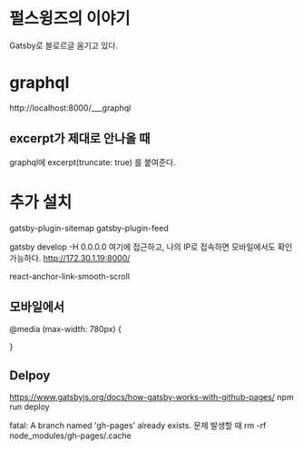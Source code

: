 # 펄스윙즈의 이야기

Gatsby로 블로르글 옴기고 있다.

# graphql

http://localhost:8000/___graphql

## excerpt가 제대로 안나올 때

graphql에 excerpt(truncate: true) 를 붙여준다.

# 추가 설치

gatsby-plugin-sitemap
gatsby-plugin-feed

gatsby develop -H 0.0.0.0
여기에 접근하고,
나의 IP로 접속하면 모바일에서도 확인 가능하다.
http://172.30.1.19:8000/

react-anchor-link-smooth-scroll

## 모바일에서

@media (max-width: 780px) {

}

## Delpoy

https://www.gatsbyjs.org/docs/how-gatsby-works-with-github-pages/
npm run deploy

fatal: A branch named 'gh-pages' already exists. 문제 발생할 때
rm -rf node_modules/gh-pages/.cache
